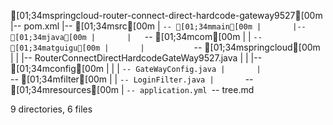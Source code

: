 [01;34mspringcloud-router-connect-direct-hardcode-gateway9527[00m
|-- pom.xml
|-- [01;34msrc[00m
|   `-- [01;34mmain[00m
|       |-- [01;34mjava[00m
|       |   `-- [01;34mcom[00m
|       |       `-- [01;34matguigu[00m
|       |           `-- [01;34mspringcloud[00m
|       |               |-- RouterConnectDirectHardcodeGateWay9527.java
|       |               |-- [01;34mconfig[00m
|       |               |   `-- GateWayConfig.java
|       |               `-- [01;34mfilter[00m
|       |                   `-- LoginFilter.java
|       `-- [01;34mresources[00m
|           `-- application.yml
`-- tree.md

9 directories, 6 files
